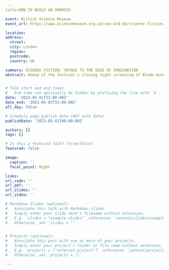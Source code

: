 ```yaml
---
title:HOW TO BUILD AN ANDROID

event: British Science Museum
event_url: https://www.sciencemuseum.org.uk/see-and-do/science-fiction/how-to-build-an-android/

location:
address:
  street: 
  city: London
  region: 
  postcode: 
  country: UK

summary: SCIENCE FICTION: VOYAGE TO THE EDGE OF IMAGINATION
abstract: Ahead of the festival's closing night screening of Blade Runner: The Final Cut IMAX Edition, an expert panel explores whether we might one day build advanced humans, and how. 


# Talk start and end times.
#   End time can optionally be hidden by prefixing the line with `#`.
date: '2023-05-01T13:00:00Z'
date_end: '2023-05-01T15:00:00Z'
all_day: false

# Schedule page publish date (NOT talk date).
publishDate: '2023-05-01T00:00:00Z'

authors: []
tags: []

# Is this a featured talk? (true/false)
featured: false

image:
  caption: ''
  focal_point: Right

links:
url_code: ''
url_pdf: ''
url_slides: ''
url_video: ''

# Markdown Slides (optional).
#   Associate this talk with Markdown slides.
#   Simply enter your slide deck's filename without extension.
#   E.g. `slides = "example-slides"` references `content/slides/example-slides.md`.
#   Otherwise, set `slides = ""`.


# Projects (optional).
#   Associate this post with one or more of your projects.
#   Simply enter your project's folder or file name without extension.
#   E.g. `projects = ["internal-project"]` references `content/project/deep-learning/index.md`.
#   Otherwise, set `projects = []`.

---
```



